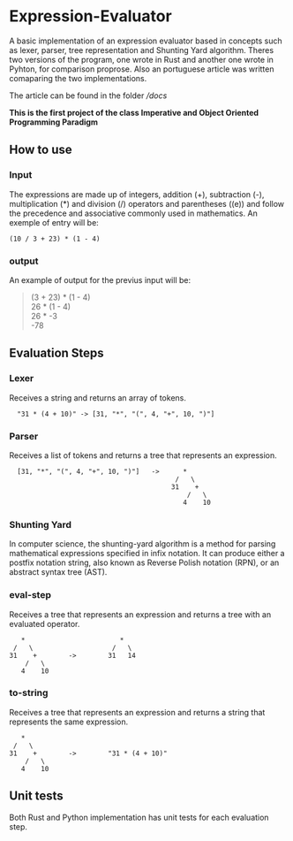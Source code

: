 # Expression-Evaluator
A basic implementation of an expression evaluator based in concepts such as lexer, parser, tree representation and Shunting Yard algorithm. Theres two versions of the program, one wrote in Rust and another one wrote in Pyhton, for comparison proprose. Also an portuguese article was written comaparing the two implementations.

The article can be found in the folder <i>/docs</i>

<b>This is the first project of the class Imperative and Object Oriented Programming Paradigm </b>

## How to use

### Input 
The expressions are made up of integers, addition (+), subtraction (-), multiplication (*) and division (/) operators and parentheses ((e)) and follow the precedence and associative commonly used in mathematics. An exemple of entry will be:

    (10 / 3 + 23) * (1 - 4)

### output
An example of output for the previus input will be:

> (3 + 23) * (1 - 4)\
26 * (1 - 4)\
26 * -3\
-78

## Evaluation Steps

### Lexer

Receives a string and returns an array of tokens.

      "31 * (4 + 10)" -> [31, "*", "(", 4, "+", 10, ")"]
      
### Parser

Receives a list of tokens and returns a tree that represents an expression.
      
      [31, "*", "(", 4, "+", 10, ")"]   ->      *
                                              /   \
                                             31    +
                                                 /   \
                                                4    10
### Shunting Yard

In computer science, the shunting-yard algorithm is a method for parsing mathematical expressions specified in infix notation. It can produce either a postfix notation string, also known as Reverse Polish notation (RPN), or an abstract syntax tree (AST).

### eval-step

Receives a tree that represents an expression and returns a tree with an evaluated operator.

       *                        *
     /   \                    /   \
    31    +        ->        31   14
        /   \
       4    10

### to-string

Receives a tree that represents an expression and returns a string that represents the same expression.

       *
     /   \
    31    +        ->        "31 * (4 + 10)"
        /   \
       4    10

## Unit tests

Both Rust and Python implementation has unit tests for each evaluation step.
